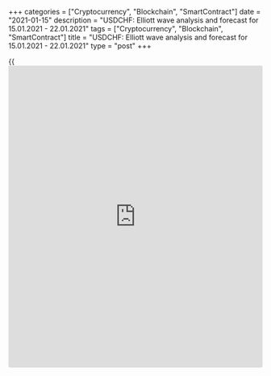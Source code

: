 +++
categories = ["Cryptocurrency", "Blockchain", "SmartContract"]
date = "2021-01-15"
description = "USDCHF: Elliott wave analysis and forecast for 15.01.2021 - 22.01.2021"
tags = ["Cryptocurrency", "Blockchain", "SmartContract"]
title = "USDCHF: Elliott wave analysis and forecast for 15.01.2021 - 22.01.2021"
type = "post"
+++

{{<iframe id="large-banner" src="https://www.bounty.group/#slide=20.0" width="100%" height="600" scrolling="no" style="border: 0px solid rgb(216, 221, 230); border-radius: 3px;">}}

2021-01-15

2021-01-15

USDCHF: Elliott wave analysis and forecast for 15.01.2021 –
22.01.2021Alex Geuta

 **Main scenario:** Consider short positions from corrections below the
level of 0.8976 with a target of 0.8700 – 0.8600.

 **Alternative scenario:** breakout and consolidation above the level of
0.8976 will allow the pair to continue rising to the levels of 0.9026 –
0.9190.

 **Analysis:** Presumably, the descending first wave of larger degree
(1) of 5 continues developing on the [daily](https://www.fintecher.org/2020/03/03/forex-trading-daily-strategy/) time frame, with wave 5 of
(1) forming inside.

The fifth wave of smaller degree v of 5 is developing on the H4 time
frame. Wave (iii) of v formed, and a local correction is developing in
the form of wave (iv) of v as part of wave v of 5.

Apparently, wave b of (iv) is developing on the H1 time frame. If this
assumption is correct, the pair will continue to fall to 0.8700 – 0.8600
once the correction is over. The level of 0.8976 is critical in this
scenario. Its breakout will allow the pair to continue rising to the
levels of 0.9026 – 0.9190.

* * *

* * *

## Price chart of USDCHF in real time mode

The content of this article reflects the author’s opinion and does not
necessarily reflect the official position of LiteForex. The material
published on this page is provided for informational purposes only and
should not be considered as the provision of investment advice for the
purposes of Directive 2004/39/EC.

Rate this article:

{{value}}

( {{count}} {{title}} )